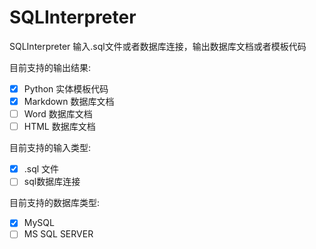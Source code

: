 # SQLInterpreter
SQLInterpreter 输入.sql文件或者数据库连接，输出数据库文档或者模板代码

目前支持的输出结果:

- [x] Python 实体模板代码
- [x] Markdown 数据库文档
- [ ] Word 数据库文档
- [ ] HTML 数据库文档

目前支持的输入类型:

- [x] .sql 文件
- [ ] sql数据库连接

目前支持的数据库类型:

- [x] MySQL
- [ ] MS SQL SERVER
